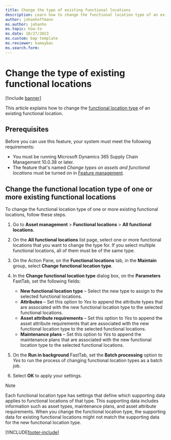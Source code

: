 ```yaml
---
title: Change the type of existing functional locations
description: Learn how to change the functional location type of an existing functional location, including prerequisites and a step-by-step process.
author: johanhoffmann
ms.author: johanho
ms.topic: how-to
ms.date: 10/27/2023
ms.custom: bap-template
ms.reviewer: kamaybac
ms.search.form:
---
```


# Change the type of existing functional locations

[!include [banner](../../includes/banner.md)]

This article explains how to change the [functional location type](../setup-for-functional-locations/functional-location-types.md) of an existing functional location.

## Prerequisites

Before you can use this feature, your system must meet the following requirements:

- You must be running Microsoft Dynamics 365 Supply Chain Management 10.0.38 or later.
- The feature that's named *Change types on assets and functional locations* must be turned on in [Feature management](../../../fin-ops-core/fin-ops/get-started/feature-management/feature-management-overview.md).

## Change the functional location type of one or more existing functional locations

To change the functional location type of one or more existing functional locations, follow these steps.

1. Go to **Asset management** \> **Functional locations** \> **All functional locations**.
1. On the **All functional locations** list page, select one or more functional locations that you want to change the type for. If you select multiple functional locations, all of them must be of the same type.
1. On the Action Pane, on the **Functional locations** tab, in the **Maintain** group, select **Change functional location type**.
1. In the **Change functional location type** dialog box, on the **Parameters** FastTab, set the following fields:

    - **New functional location type** – Select the new type to assign to the selected functional locations.
    - **Attributes** – Set this option to *Yes* to append the attribute types that are associated with the new functional location type to the selected functional locations.
    - **Asset attribute requirements** – Set this option to *Yes* to append the asset attribute requirements that are associated with the new functional location type to the selected functional locations.
    - **Maintenance plans** – Set this option to *Yes* to append the maintenance plans that are associated with the new functional location type to the selected functional locations.

1. On the **Run in background** FastTab, set the **Batch processing** option to *Yes* to run the process of changing functional location types as a batch job.
1. Select **OK** to apply your settings.

> [!NOTE]
> Each functional location type has settings that define which supporting data applies to functional locations of that type. This supporting data includes information such as asset types, maintenance plans, and asset attribute requirements. When you change the functional location type, the supporting data for existing functional locations might not match the supporting data for the new functional location type.

[!INCLUDE[footer-include](../../../includes/footer-banner.md)]
